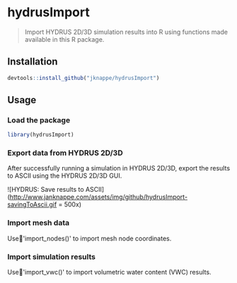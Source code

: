 # hydrusImport

> Import HYDRUS 2D/3D simulation results into R using functions made available in this R package.

## Installation

```r
devtools::install_github("jknappe/hydrusImport")
```

## Usage

### Load the package

```r
library(hydrusImport)
```

### Export data from HYDRUS 2D/3D

After successfully running a simulation in HYDRUS 2D/3D, export the results to ASCII using the HYDRUS 2D/3D GUI.

![HYDRUS: Save results to ASCII](http://www.janknappe.com/assets/img/github/hydrusImport-savingToAscii.gif = 500x)

### Import mesh data

Use'import_nodes()' to import mesh node coordinates.

### Import simulation results

Use'import_vwc()' to import volumetric water content (VWC) results.
